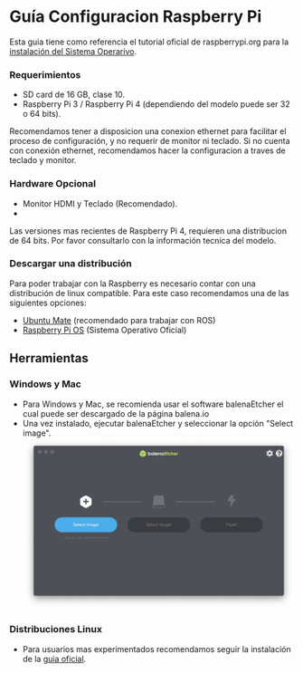 # Guía Configuracion Raspberry Pi #

Esta guia tiene como referencia el tutorial oficial de raspberrypi.org para la [instalación del Sistema Operarivo](https://www.raspberrypi.org/documentation/installation/installing-images/).

### Requerimientos ###
- SD card de 16 GB, clase 10.
- Raspberry Pi 3 / Raspberry Pi 4 (dependiendo del modelo puede ser 32 o 64 bits).

Recomendamos tener a disposicion una conexion ethernet para facilitar el proceso de configuración, y no requerir de monitor ni teclado. Si no cuenta con conexión ethernet, recomendamos hacer la configuracion a traves de teclado y monitor.

### Hardware Opcional ###
- Monitor HDMI y Teclado (Recomendado).
- 

Las versiones mas recientes de Raspberry Pi 4, requieren una distribucion de 64 bits. Por favor consultarlo con la información tecnica del modelo.

### Descargar una distribución ###

Para poder trabajar con la Raspberry es necesario contar con una distribución de linux compatible. Para este caso recomendamos una de las siguientes opciones:

- [Ubuntu Mate](https://ubuntu-mate.org/download/) (recomendado para trabajar con ROS)
- [Raspberry Pi OS](https://www.raspberrypi.org/downloads/raspberry-pi-os/) (Sistema Operativo Oficial)

## Herramientas ##

### Windows y Mac ###
- Para Windows y Mac, se recomienda usar el software balenaEtcher el cual puede ser descargado de la página balena.io
- Una vez instalado, ejecutar balenaEtcher y seleccionar la opción "Select image".
![](./media/01.PNG)

### Distribuciones Linux ###
- Para usuarios mas experimentados recomendamos seguir la instalación de la [guia oficial](https://www.raspberrypi.org/documentation/installation/installing-images/linux.md).

